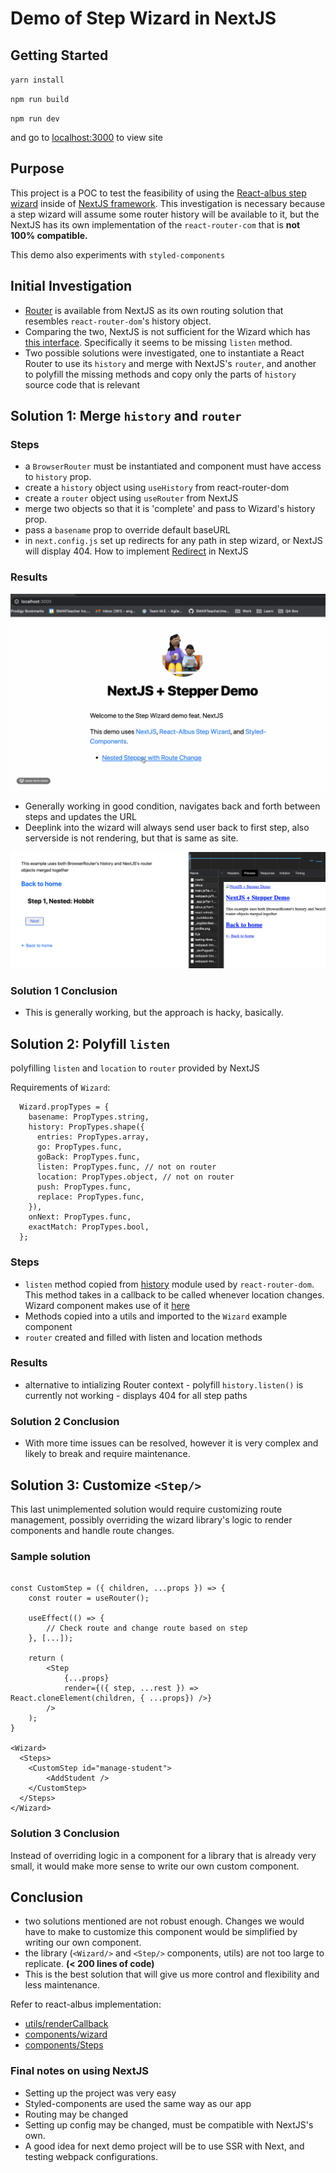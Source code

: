 

# Demo of Step Wizard in NextJS

## Getting Started

`yarn install`

`npm run build`

`npm run dev`

and go to [localhost:3000](http://localhost:3000) to view site

## Purpose

This project is a POC to test the feasibility of using the [React-albus step wizard](https://github.com/americanexpress/react-albus) inside of [NextJS framework](https://nextjs.org/). This investigation is necessary because a step wizard will assume some router history will be available to it, but the NextJS has its own implementation of the `react-router-com` that is __not 100% compatible.__

This demo also experiments with `styled-components`



## Initial Investigation
* [Router](https://nextjs.org/docs/api-reference/next/router#router-object) is available from NextJS as its own routing solution that resembles `react-router-dom`'s history object. 
* Comparing the two, NextJS is not sufficient for the Wizard which has [this interface](https://github.com/americanexpress/react-albus/blob/b6696380f9a356ecc78ca701cf1f04d80e4d3a5d/src/components/Wizard.js#L123). Specifically it seems to be missing `listen` method.
* Two possible solutions were investigated, one to instantiate a React Router to use its `history` and merge with NextJS's `router`, and another to polyfill the missing methods and copy only the parts of `history` source code that is relevant

## Solution 1: Merge `history` and `router`

### Steps
* a `BrowserRouter` must be instantiated and component must have access to `history` prop. 
* create a `history` object using `useHistory` from react-router-dom
* create a `router` object using `useRouter` from NextJS
* merge two objects so that it is 'complete' and pass to Wizard's history prop.
* pass a `basename` prop to override default baseURL
* in `next.config.js` set up redirects for any path in step wizard, or NextJS will display 404. How to implement [Redirect](https://nextjs.org/docs/api-reference/next.config.js/redirects) in NextJS

### Results

![alt text](/public/demo.gif)

* Generally working in good condition, navigates back and forth between steps and updates the URL
* Deeplink into the wizard will always send user back to first step, also serverside is not rendering, but that is same as site.

<p>

![ssr](/public/images/ssr.png)

</p>

### Solution 1 Conclusion
* This is generally working, but the approach is hacky, basically.


## Solution 2: Polyfill `listen`
polyfilling `listen` and `location` to `router` provided by NextJS

Requirements of `Wizard`:

```
  Wizard.propTypes = {
    basename: PropTypes.string,
    history: PropTypes.shape({
      entries: PropTypes.array,
      go: PropTypes.func,
      goBack: PropTypes.func,
      listen: PropTypes.func, // not on router
      location: PropTypes.object, // not on router
      push: PropTypes.func,
      replace: PropTypes.func,
    }),
    onNext: PropTypes.func,
    exactMatch: PropTypes.bool,
  };
```

### Steps
* `listen` method copied from [history](https://github.com/ReactTraining/history/blob/28c89f4091ae9e1b0001341ea60c629674e83627/packages/history/index.ts#L298) module used by `react-router-dom`.
This method takes in a callback to be called whenever location changes.
Wizard component makes use of it [here](https://github.com/americanexpress/react-albus/blob/b6696380f9a356ecc78ca701cf1f04d80e4d3a5d/src/components/Wizard.js#L45)
* Methods copied into a utils and imported to the `Wizard` example component
* `router` created and filled with listen and location methods

### Results
* alternative to intializing Router context - polyfill `history.listen()` is currently not working - displays 404 for all step paths

### Solution 2 Conclusion
* With more time issues can be resolved, however it is very complex and likely to break and require maintenance.

## Solution 3: Customize `<Step/>` 
This last unimplemented solution would require customizing route management, possibly overriding the wizard library's logic to render components and handle route changes.

### Sample solution

```

const CustomStep = ({ children, ...props }) => {
    const router = useRouter();

    useEffect(() => {
        // Check route and change route based on step
    }, [...]);

    return (
        <Step
            {...props}
            render={({ step, ...rest }) => React.cloneElement(children, { ...props}) />}
        />
    );
}

<Wizard>
  <Steps>
    <CustomStep id="manage-student">
        <AddStudent />
    </CustomStep>
  </Steps>
</Wizard>
```

### Solution 3 Conclusion
Instead of overriding logic in a component for a library that is already very small, it would make more sense to write our own custom component.

## Conclusion
* two solutions mentioned are not robust enough. Changes we would have to make to customize this component would be simplified by writing our own component.
* the library (`<Wizard/>` and `<Step/>` components, utils) are not too large to replicate. __(< 200 lines of code)__
* This is the best solution that will give us more control and flexibility and less maintenance.

Refer to react-albus implementation: 

- [utils/renderCallback](https://github.com/americanexpress/react-albus/blob/master/src/utils/renderCallback.js)
- [components/wizard](https://github.com/americanexpress/react-albus/blob/master/src/components/Wizard.js)
- [components/Steps](https://github.com/americanexpress/react-albus/blob/master/src/components/Steps.js)

### Final notes on using NextJS
* Setting up the project was very easy
* Styled-components are used the same way as our app
* Routing may be changed
* Setting up config may be changed, must be compatible with NextJS's own.
* A good idea for next demo project will be to use SSR with Next, and testing webpack configurations.